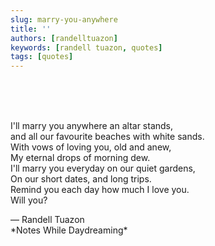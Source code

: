 ```yaml
---
slug: marry-you-anywhere
title: ''
authors: [randelltuazon]
keywords: [randell tuazon, quotes]
tags: [quotes]
---
```


<br/><br/><br/>

I'll marry you anywhere an altar stands,  
and all our favourite beaches with white sands.  
With vows of loving you, old and anew,  
My eternal drops of morning dew.  
I'll marry you everyday on our quiet gardens,  
On our short dates, and long trips.  
Remind you each day how much I love you.  
Will you?  

<footer>
  — Randell Tuazon 
  <div class="text-xs mt-2 text-stone-500">*Notes While Daydreaming*</div>
</footer>
